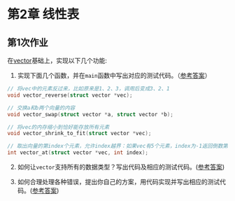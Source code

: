 # 第2章 线性表

## 第1次作业

在[vector](https://github.com/hanjianwei/datastructure/tree/e8193613dd5466ee75a47ea19ac992f8fa560e1d/chap2/vector)基础上，实现以下几个功能:

1. 实现下面几个函数，并在`main`函数中写出对应的测试代码。（[参考答案](https://github.com/hanjianwei/datastructure/tree/b195267f2a27ba1ac136df88ed6e93bd9dd6a951/chap2/vector/vector.c#L160-L198)）

~~~ c
// 将vec中的元素反过来，比如原来是1、2、3，调用后变成3、2、1
void vector_reverse(struct vector *vec);

// 交换a和b两个向量的内容
void vector_swap(struct vector *a, struct vector *b);

// 将vec的内存缩小到恰好能存放所有元素
void vector_shrink_to_fit(struct vector *vec);

// 取出向量的第index个元素，允许index越界：如果vec有5个元素，index为-1返回倒数第一个，index为5返回第一个，即越界时从向量另一边开始数
int vector_at(struct vector *vec, int index);
~~~

2. 如何让`vector`支持所有的数据类型？写出代码及相应的测试代码。([参考答案](https://github.com/hanjianwei/datastructure/tree/master/chap2/vector))

3. 如何合理处理各种错误，提出你自己的方案，用代码实现并写出相应的测试代码。([参考答案](https://github.com/hanjianwei/datastructure/tree/master/chap2/generic_vector))
